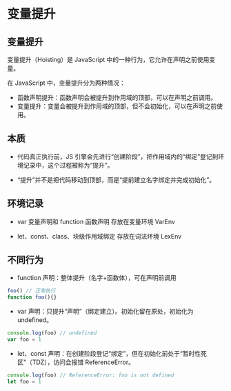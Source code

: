# 变量提升

## 变量提升

变量提升（Hoisting）是 JavaScript 中的一种行为，它允许在声明之前使用变量。

在 JavaScript 中，变量提升分为两种情况：

- 函数声明提升：函数声明会被提升到作用域的顶部，可以在声明之前调用。
- 变量提升：变量会被提升到作用域的顶部，但不会初始化，可以在声明之前使用。

## 本质

- 代码真正执行前，JS 引擎会先进行“创建阶段”，把作用域内的“绑定”登记到环境记录中，这个过程被称为“提升”。

- “提升”并不是把代码移动到顶部，而是“提前建立名字绑定并完成初始化”。

## 环境记录

- var 变量声明和 function 函数声明  存放在变量环境 VarEnv

- let、const、class、块级作用域绑定 存放在词法环境 LexEnv

## 不同行为

- function 声明：整体提升（名字+函数体），可在声明前调用

```js
foo() // 正常执行
function foo(){}
```

- var 声明：只提升“声明”（绑定建立）。初始化留在原处，初始化为 undefined。

```js
console.log(foo) // undefined
var foo = 1
```

- let、const 声明：在创建阶段登记“绑定”，但在初始化前处于“暂时性死区”（TDZ），访问会报错 ReferenceError。

```js
console.log(foo) // ReferenceError: foo is not defined
let foo = 1
```